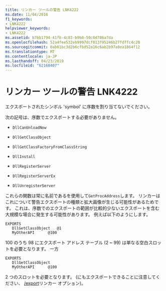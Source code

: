 ```yaml
---
title: リンカー ツールの警告 LNK4222
ms.date: 11/04/2016
f1_keywords:
- LNK4222
helpviewer_keywords:
- LNK4222
ms.assetid: b7bb1794-41fb-4c83-b9b0-59c0d786a7da
ms.openlocfilehash: 52a4fee532eb9997dcf013f95246b27fdffc4c20
ms.sourcegitcommit: 0ab61bc3d2b6cfbd52a16c6ab2b97a8ea1864f12
ms.translationtype: MT
ms.contentlocale: ja-JP
ms.lasthandoff: 04/23/2019
ms.locfileid: "62160407"
---
```

# <a name="linker-tools-warning-lnk4222"></a>リンカー ツールの警告 LNK4222

エクスポートされたシンボル 'symbol' に序数を割り当てないでください。

次の記号は、序数でエクスポートする必要がありません。

- `DllCanUnloadNow`

- `DllGetClassObject`

- `DllGetClassFactoryFromClassString`

- `DllInstall`

- `DllRegisterServer`

- `DllRegisterServerEx`

- `DllUnregisterServer`

これらの関数は常に名前であるを使用して`GetProcAddress`します。 リンカーはこれについて警告エクスポートの種類と拡大画像が生じる可能性があるためです。 これは、序数でのエクスポートの範囲が比較的少ないエクスポートを含む大規模な場合に発生する可能性があります。 例えば以下のようにします。

```
EXPORTS
   DllGetClassObject   @1
   MyOtherAPI      @100
```

100 のうち 98 にエクスポート アドレス テーブル (2 ~ 99) は単なる空白スロットを必要となります。 一方

```
EXPORTS
   DllGetClassObject
   MyOtherAPI      @100
```

2 つのスロットを必要となります。 (にもエクスポートできることに注意してください、 [/export](../../build/reference/export-exports-a-function.md)リンカー オプション)。